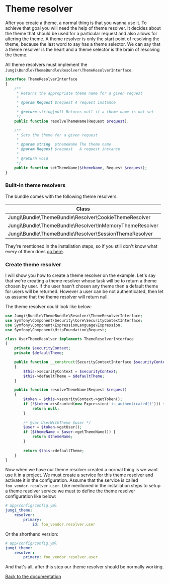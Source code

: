 Theme resolver
==============

After you create a theme, a normal thing is that you wanna use it. To achieve that goal you will need the help of theme 
resolver. It decides about the theme that should be used for a particular request and also allows for altering the theme. 
A theme resolver is only the start point of resolving the theme, because the last word to say has a theme selector. We can 
say that a theme resolver is the heart and a theme selector is the brain of resolving the theme.

All theme resolvers must implement the `Jungi\Bundle\ThemeBundle\Resolver\ThemeResolverInterface`. 

```php
interface ThemeResolverInterface
{
    /**
     * Returns the appropriate theme name for a given request
     *
     * @param Request $request A request instance
     *
     * @return string|null Returns null if a theme name is not set
     */
    public function resolveThemeName(Request $request);

    /**
     * Sets the theme for a given request
     *
     * @param string  $themeName The theme name
     * @param Request $request   A request instance
     *
     * @return void
     */
    public function setThemeName($themeName, Request $request);
}
```

### Built-in theme resolvers

The bundle comes with the following theme resolvers:

| Class |
| ----- |
| Jungi\Bundle\ThemeBundle\Resolver\CookieThemeResolver |
| Jungi\Bundle\ThemeBundle\Resolver\InMemoryThemeResolver |
| Jungi\Bundle\ThemeBundle\Resolver\SessionThemeResolver |

They're mentioned in the installation steps, so if you still don't know what every of them does [go here](https://github.com/piku235/JungiThemeBundle/tree/master/Resources/doc/installation.md#step-3-configuration).

### Create theme resolver

I will show you how to create a theme resolver on the example. Let's say that we're creating a theme resolver whose task
will be to return a theme chosen by user. If the user hasn't chosen any theme then a default theme for users will be 
returned. However a user can be not authenticated, then let us assume that the theme resolver will return null.

The theme resolver could look like below:

```php
use Jungi\Bundle\ThemeBundle\Resolver\ThemeResolverInterface;
use Symfony\Component\Security\Core\SecurityContextInterface;
use Symfony\Component\ExpressionLanguage\Expression;
use Symfony\Component\HttpFoundation\Request;

class UserThemeResolver implements ThemeResolverInterface
{
    private $securityContext;
    private $defaultTheme;

    public function __construct(SecurityContextInterface $securityContext, $defaultTheme = null)
    {
        $this->securityContext = $securityContext;
        $this->defaultTheme = $defaultTheme;
    }

    public function resolveThemeName(Request $request)
    {
        $token = $this->securityContext->getToken();
        if (!$token->isGranted(new Expression('is_authenticated()'))) {
            return null;
        } 
        
        /* @var UserWithTheme $user */
        $user = $token->getUser();
        if ($themeName = $user->getThemeName()) {
            return $themeName;
        }
        
        return $this->defaultTheme;
    }
}
```

Now when we have our theme resolver created a normal thing is we want use it in a project. We must create a service
for this theme resolver and activate it in the configuration. Assume that the service is called `foo_vendor.resolver.user`.
Like mentioned in the installation steps to setup a theme resolver service we must to define the theme resolver configuration
like below:

```yml
# app/config/config.yml
jungi_theme:
    resolver:
        primary:
            id: foo_vendor.resolver.user
```

Or the shorthand version:

```yml
# app/config/config.yml
jungi_theme:
    resolver:
        primary: foo_vendor.resolver.user
```

And that's all, after this step our theme resolver should be normally working.

[Back to the documentation](https://github.com/piku235/JungiThemeBundle/blob/master/Resources/doc/index.md)